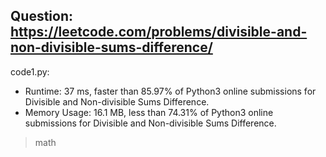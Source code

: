 ## Question: https://leetcode.com/problems/divisible-and-non-divisible-sums-difference/

code1.py:
* Runtime: 37 ms, faster than 85.97% of Python3 online submissions for Divisible and Non-divisible Sums Difference.
* Memory Usage: 16.1 MB, less than 74.31% of Python3 online submissions for Divisible and Non-divisible Sums Difference.
> math